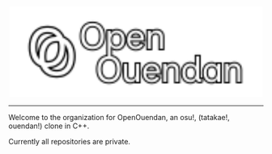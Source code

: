 <div align=center>
  <img src="assets/fulllogo.svg" alt="OpenOuendan Logo" width="500"/>
</div>

---

Welcome to the organization for OpenOuendan, an osu!, (tatakae!, ouendan!) clone in C++.

Currently all repositories are private.
